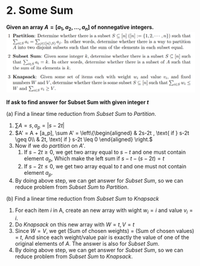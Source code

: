 # 2. Some Sum

**Given an array $A = [a_1, a_2, . . . , a_n]$ of nonnegative integers.**
![图 0](../images/0b3dd2b1bbafefc0d7d667f8df3b71d565d6e9b191ab76ad45482f7cac6b9831.png)  

**If ask to find answer for Subset Sum with given integer $t$**

(a) Find a linear time reduction from *Subset Sum* to *Partition*.

1. $\sum A = s, a_p = |s-2t|$
2. $A' = A + [a_p], \sum A' = \left\{\begin{aligned}
    & 2s-2t , \text{ if } s-2t \geq 0\\
    & 2t, \text{ if } s-2t \leq 0
\end{aligned}     \right.$
3. Now if we do *partition* on $A'$.
   1. If $s-2t \geq 0$, we get two array equal to $s-t$ and one must contain element $a_p$, Which make the left sum if $s-t-(s-2t)=t$
   2. If $s-2t \leq 0$,  we get two array equal to $t$ and one must not contain element $a_p$.
4. By doing above step, we can get answer for *Subset Sum*, so we can reduce problem from *Subset Sum* to *Partition*.

(b) Find a linear time reduction from *Subset Sum* to *Knapsack*

1. For each item $i$ in A, create an new array with wight $w_i=i$ and value $v_i=i$.
2. Do *Knapsack* on this new array with $W=t,V=t$
3. Since $W=V$, we get (Sum of chosen weights) $=$ (Sum of chosen values) $=$ $t$, And since each weight/value pair is exactly the value of one of the original elements of $A$. The answer is also for *Subset Sum*.
4. By doing above step, we can get answer for *Subset Sum*, so we can reduce problem from *Subset Sum* to *Knapsack*.